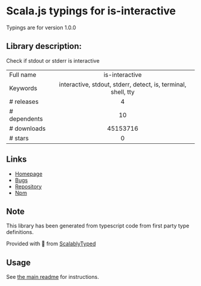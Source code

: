 
# Scala.js typings for is-interactive

Typings are for version 1.0.0

## Library description:
Check if stdout or stderr is interactive

|                    |                 |
| ------------------ | :-------------: |
| Full name          | is-interactive |
| Keywords           | interactive, stdout, stderr, detect, is, terminal, shell, tty |
| # releases         | 4 |
| # dependents       | 10 |
| # downloads        | 45153716 |
| # stars            | 0 |

## Links
- [Homepage](https://github.com/sindresorhus/is-interactive#readme)
- [Bugs](https://github.com/sindresorhus/is-interactive/issues)
- [Repository](https://github.com/sindresorhus/is-interactive)
- [Npm](https://www.npmjs.com/package/is-interactive)
    


## Note
This library has been generated from typescript code from first party type definitions.

Provided with :purple_heart: from [ScalablyTyped](https://github.com/oyvindberg/ScalablyTyped)

## Usage
See [the main readme](../../readme.md) for instructions.


